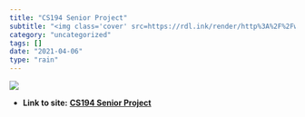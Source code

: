 ```yaml
---
title: "CS194 Senior Project"
subtitle: "<img class='cover' src=https://rdl.ink/render/http%3A%2F%2Fwww.stanford.edu%2Fclass%2Fcs194>"
category: "uncategorized"
tags: []
date: "2021-04-06"
type: "rain"
---
```

<img class="cover" src=https://rdl.ink/render/http%3A%2F%2Fwww.stanford.edu%2Fclass%2Fcs194>


* **Link to site:** **[CS194 Senior Project](http://www.stanford.edu/class/cs194)**